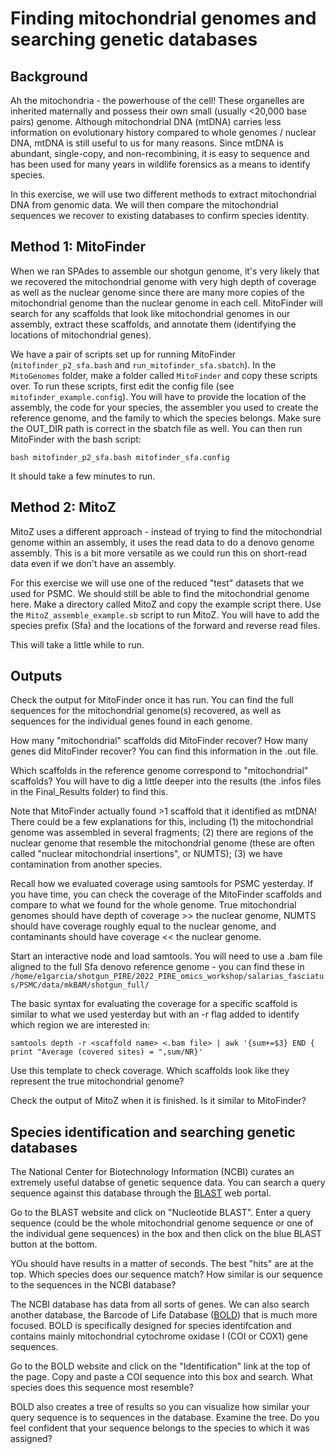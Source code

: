 # Finding mitochondrial genomes and searching genetic databases

## Background

Ah the mitochondria - the powerhouse of the cell! These organelles are inherited maternally and possess their own small (usually <20,000 base pairs) genome. Although mitochondrial DNA (mtDNA) carries less information on evolutionary history compared to whole genomes / nuclear DNA, mtDNA is still useful to us for many reasons. Since mtDNA is abundant, single-copy, and non-recombining, it is easy to sequence and has been used for many years in wildlife forensics as a means to identify species.

In this exercise, we will use two different methods to extract mitochondrial DNA from genomic data. We will then compare the mitochondrial sequences we recover to existing databases to confirm species identity.

## Method 1: MitoFinder

When we ran SPAdes to assemble our shotgun genome, it's very likely that we recovered the mitochondrial genome with very high depth of coverage as well as the nuclear genome since there are many more copies of the mitochondrial genome than the nuclear genome in each cell. MitoFinder will search for any scaffolds that look like mitochondrial genomes in our assembly, extract these scaffolds, and annotate them (identifying the locations of mitochondrial genes).

We have a pair of scripts set up for running MitoFinder (`mitofinder_p2_sfa.bash` and `run_mitofinder_sfa.sbatch`). In the `MitoGenomes` folder, make a folder called `MitoFinder` and copy these scripts over. To run these scripts, first edit the config file (see `mitofinder_example.config`). You will have to provide the location of the assembly, the code for your species, the assembler you used to create the reference genome, and the family to which the species belongs. Make sure the OUT_DIR path is correct in the sbatch file as well. You can then run MitoFinder with the bash script:

```
bash mitofinder_p2_sfa.bash mitofinder_sfa.config
```

It should take a few minutes to run.


## Method 2: MitoZ

MitoZ uses a different approach - instead of trying to find the mitochondrial genome within an assembly, it uses the read data to do a denovo genome assembly. This is a bit more versatile as we could run this on short-read data even if we don't have an assembly.

For this exercise we will use one of the reduced "test" datasets that we used for PSMC. We should still be able to find the mitochondrial genome here. Make a directory called MitoZ and copy the example script there. Use the `MitoZ_assemble_example.sb` script to run MitoZ. You will have to add the species prefix (Sfa) and the locations of the forward and reverse read files.

This will take a little while to run.

## Outputs

Check the output for MitoFinder once it has run. You can find the full sequences for the mitochondrial genome(s) recovered, as well as sequences for the individual genes found in each genome.

How many "mitochondrial" scaffolds did MitoFinder recover? How many genes did MitoFinder recover? You can find this information in the .out file.

Which scaffolds in the reference genome correspond to "mitochondrial" scaffolds? You will have to dig a little deeper into the results (the .infos files in the Final_Results folder) to find this.

Note that MitoFinder actually found >1 scaffold that it identified as mtDNA! There could be a few explanations for this, including (1) the mitochondrial genome was assembled in several fragments; (2) there are regions of the nuclear genome that resemble the mitochondrial genome (these are often called "nuclear mitochondrial insertions", or NUMTS); (3) we have contamination from another species. 

Recall how we evaluated coverage using samtools for PSMC yesterday. If you have time, you can check the coverage of the MitoFinder scaffolds and compare to what we found for the whole genome. True mitochondrial genomes should have depth of coverage >> the nuclear genome, NUMTS should have coverage roughly equal to the nuclear genome, and contaminants should have coverage << the nuclear genome. 

Start an interactive node and load samtools. You will need to use a .bam file aligned to the full Sfa denovo reference genome - you can find these in `/home/e1garcia/shotgun_PIRE/2022_PIRE_omics_workshop/salarias_fasciatus/PSMC/data/mkBAM/shotgun_full/`

The basic syntax for evaluating the coverage for a specific scaffold is similar to what we used yesterday but with an -r flag added to identify which region we are interested in:

`
samtools depth -r <scaffold name> <.bam file> | awk '{sum+=$3} END { print "Average (covered sites) = ",sum/NR}'
`

Use this template to check coverage. Which scaffolds look like they represent the true mitochondrial genome?

Check the output of MitoZ when it is finished. Is it similar to MitoFinder?

## Species identification and searching genetic databases

The National Center for Biotechnology Information (NCBI) curates an extremely useful databse of genetic sequence data. You can search a query sequence against this database through the [BLAST](https://blast.ncbi.nlm.nih.gov/Blast.cgi) web portal.

Go to the BLAST website and click on "Nucleotide BLAST". Enter a query sequence (could be the whole mitochondrial genome sequence or one of the individual gene sequences)  in the box and then click on the blue BLAST button at the bottom.

YOu should have results in a matter of seconds. The best "hits" are at the top. Which species does our sequence match? How similar is our sequence to the sequences in the NCBI database?

The NCBI database has data from all sorts of genes. We can also search another database, the Barcode of Life Database ([BOLD](https://boldsystems.org/)) that is much more focused. BOLD is specifically designed for species identifcation and contains mainly mitochondrial cytochrome oxidase I (COI or COX1) gene sequences.

Go to the BOLD website and click on the "Identification" link at the top of the page. Copy and paste a COI sequence into this box and search. What species does this sequence most resemble?

BOLD also creates a tree of results so you can visualize how similar your query sequence is to sequences in the database. Examine the tree. Do you feel confident that your sequence belongs to the species to which it was assigned?
